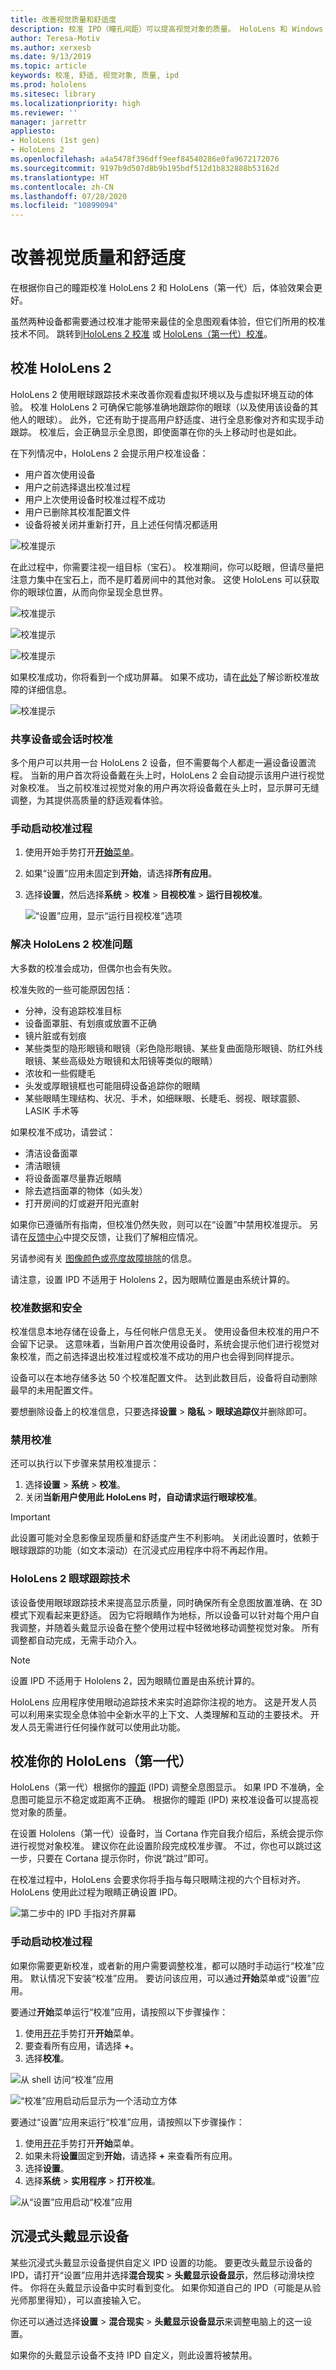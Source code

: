 ```yaml
---
title: 改善视觉质量和舒适度
description: 校准 IPD（瞳孔间距）可以提高视觉对象的质量。 HoloLens 和 Windows Mixed Reality 沉浸式头戴显示设备都提供了自定义 IPD 的方法。
author: Teresa-Motiv
ms.author: xerxesb
ms.date: 9/13/2019
ms.topic: article
keywords: 校准, 舒适, 视觉对象, 质量, ipd
ms.prod: hololens
ms.sitesec: library
ms.localizationpriority: high
ms.reviewer: ''
manager: jarrettr
appliesto:
- HoloLens (1st gen)
- HoloLens 2
ms.openlocfilehash: a4a5478f396dff9eef84540286e0fa9672172076
ms.sourcegitcommit: 9197b9d507d8b9b195bdf512d1b832888b53162d
ms.translationtype: HT
ms.contentlocale: zh-CN
ms.lasthandoff: 07/28/2020
ms.locfileid: "10899094"
---
```

# 改善视觉质量和舒适度

在根据你自己的瞳距校准 HoloLens 2 和 HoloLens（第一代）后，体验效果会更好。

虽然两种设备都需要通过校准才能带来最佳的全息图观看体验，但它们所用的校准技术不同。  跳转到[HoloLens 2 校准](#calibrating-your-hololens-2) 或 [HoloLens（第一代）校准](#calibrating-your-hololens-1st-gen)。

## 校准 HoloLens 2

HoloLens 2 使用眼球跟踪技术来改善你观看虚拟环境以及与虚拟环境互动的体验。 校准 HoloLens 2 可确保它能够准确地跟踪你的眼球（以及使用该设备的其他人的眼球）。 此外，它还有助于提高用户舒适度、进行全息影像对齐和实现手动跟踪。 校准后，会正确显示全息图，即使面罩在你的头上移动时也是如此。

在下列情况中，HoloLens 2 会提示用户校准设备：

- 用户首次使用设备
- 用户之前选择退出校准过程
- 用户上次使用设备时校准过程不成功
- 用户已删除其校准配置文件
- 设备将被关闭并重新打开，且上述任何情况都适用 


![校准提示](./images/07-et-adjust-for-your-eyes.png)

在此过程中，你需要注视一组目标（宝石）。 校准期间，你可以眨眼，但请尽量把注意力集中在宝石上，而不是盯着房间中的其他对象。  这使 HoloLens 可以获取你的眼球位置，从而向你呈现全息世界。

![校准提示](./images/07-et-hold-head-still.png)

![校准提示](./images/08-et-gems.png)

![校准提示](./images/09-et-adjusting.png)

如果校准成功，你将看到一个成功屏幕。  如果不成功，请在[此处](#troubleshooting-hololens-2-calibration)了解诊断校准故障的详细信息。

![校准提示](./images/10-et-success.png)

### 共享设备或会话时校准

多个用户可以共用一台 HoloLens 2 设备，但不需要每个人都走一遍设备设置流程。 当新的用户首次将设备戴在头上时，HoloLens 2 会自动提示该用户进行视觉对象校准。 当之前校准过视觉对象的用户再次将设备戴在头上时，显示屏可无缝调整，为其提供高质量的舒适观看体验。  

### 手动启动校准过程

1. 使用开始手势打开[**开始**菜单](hololens2-basic-usage.md#start-gesture)。
1. 如果“设置”应用未固定到**开始**，请选择**所有应用**。
1. 选择**设置**，然后选择**系统** > **校准** > **目视校准** > **运行目视校准**。

   ![“设置”应用，显示“运行目视校准”选项](./images/C-Settings.Calibration.png)

### 解决 HoloLens 2 校准问题

大多数的校准会成功，但偶尔也会有失败。
  
校准失败的一些可能原因包括：

- 分神，没有追踪校准目标
- 设备面罩脏、有划痕或放置不正确
- 镜片脏或有划痕
- 某些类型的隐形眼镜和眼镜（彩色隐形眼镜、某些复曲面隐形眼镜、防红外线眼镜、某些高级处方眼镜和太阳镜等类似的眼睛）
- 浓妆和一些假睫毛
- 头发或厚眼镜框也可能阻碍设备追踪你的眼睛
- 某些眼睛生理结构、状况、手术，如细眯眼、长睫毛、弱视、眼球震颤、LASIK 手术等

如果校准不成功，请尝试：

- 清洁设备面罩
- 清洁眼镜
- 将设备面罩尽量靠近眼睛
- 除去遮挡面罩的物体（如头发）
- 打开房间的灯或避开阳光直射

如果你已遵循所有指南，但校准仍然失败，则可以在“设置”中禁用校准提示。 另请在[反馈中心](hololens-feedback.md)中提交反馈，让我们了解相应情况。

另请参阅有关 [图像颜色或亮度故障排除](hololens2-fit-comfort-faq.md#hologram-image-color-or-brightness-does-not-look-right)的信息。

请注意，设置 IPD 不适用于 Hololens 2，因为眼睛位置是由系统计算的。 

### 校准数据和安全

校准信息本地存储在设备上，与任何帐户信息无关。 使用设备但未校准的用户不会留下记录。 这意味着，当新用户首次使用设备时，系统会提示他们进行视觉对象校准，而之前选择退出校准过程或校准不成功的用户也会得到同样提示。

设备可以在本地存储多达 50 个校准配置文件。 达到此数目后，设备将自动删除最早的未用配置文件。

要想删除设备上的校准信息，只要选择**设置** > **隐私** > **眼球追踪仪**并删除即可。  

### 禁用校准

还可以执行以下步骤来禁用校准提示：

1. 选择**设置** > **系统** > **校准**。
1. 关闭**当新用户使用此 HoloLens 时，自动请求运行眼球校准**。

> [!IMPORTANT]
> 此设置可能对全息影像呈现质量和舒适度产生不利影响。  关闭此设置时，依赖于眼球跟踪的功能（如文本滚动）在沉浸式应用程序中将不再起作用。

### HoloLens 2 眼球跟踪技术

该设备使用眼球跟踪技术来提高显示质量，同时确保所有全息图放置准确、在 3D 模式下观看起来更舒适。 因为它将眼睛作为地标，所以设备可以针对每个用户自我调整，并随着头戴显示设备在整个使用过程中轻微地移动调整视觉对象。  所有调整都自动完成，无需手动介入。
> [!NOTE]
> 设置 IPD 不适用于 Hololens 2，因为眼睛位置是由系统计算的。

HoloLens 应用程序使用眼动追踪技术来实时追踪你注视的地方。 这是开发人员可以利用来实现全息体验中全新水平的上下文、人类理解和互动的主要技术。 开发人员无需进行任何操作就可以使用此功能。

## 校准你的 HoloLens（第一代）

HoloLens（第一代）根据你的[瞳距](https://en.wikipedia.org/wiki/Interpupillary_distance) (IPD) 调整全息图显示。 如果 IPD 不准确，全息图可能显示不稳定或距离不正确。 根据你的瞳距 (IPD) 来校准设备可以提高视觉对象的质量。

在设置 Hololens（第一代）设备时，当 Cortana 作完自我介绍后，系统会提示你进行视觉对象校准。 建议你在此设置阶段完成校准步骤。 不过，你也可以跳过这一步，只要在 Cortana 提示你时，你说“跳过”即可。

在校准过程中，HoloLens 会要求你将手指与每只眼睛注视的六个目标对齐。 HoloLens 使用此过程为眼睛正确设置 IPD。

![第二步中的 IPD 手指对齐屏幕](./images/ipd-finger-alignment-300px.jpg)

### 手动启动校准过程

如果你需要更新校准，或者新的用户需要调整校准，都可以随时手动运行“校准”应用。 默认情况下安装“校准”应用。 要访问该应用，可以通过**开始**菜单或“设置”应用。

要通过**开始**菜单运行“校准”应用，请按照以下步骤操作：

1. 使用[开花](hololens1-basic-usage.md)手势打开**开始**菜单。
1. 要查看所有应用，请选择 **+**。
1. 选择**校准**。

![从 shell 访问“校准”应用](./images/calibration-shell.png)

![“校准”应用启动后显示为一个活动立方体](./images/calibration-livecube-200px.png)

要通过“设置”应用来运行“校准”应用，请按照以下步骤操作：

1. 使用[开花](hololens1-basic-usage.md)手势打开**开始**菜单。
1. 如果未将**设置**固定到**开始**，请选择 **+** 来查看所有应用。
1. 选择**设置**。
1. 选择**系统** > **实用程序** > **打开校准**。

![从“设置”应用启动“校准”应用](./images/calibration-settings-500px.jpg)

## 沉浸式头戴显示设备

某些沉浸式头戴显示设备提供自定义 IPD 设置的功能。 要更改头戴显示设备的 IPD，请打开“设置”应用并选择**混合现实** > **头戴显示设备显示**，然后移动滑块控件。 你将在头戴显示设备中实时看到变化。 如果你知道自己的 IPD（可能是从验光师那里得知），可以直接输入它。

你还可以通过选择**设置** > **混合现实** > **头戴显示设备显示**来调整电脑上的这一设置。

如果你的头戴显示设备不支持 IPD 自定义，则此设置将被禁用。
